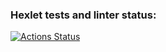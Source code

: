### Hexlet tests and linter status:
[![Actions Status](https://github.com/Unwaveable/layout-designer-project-58/workflows/hexlet-check/badge.svg)](https://github.com/Unwaveable/layout-designer-project-58/actions)